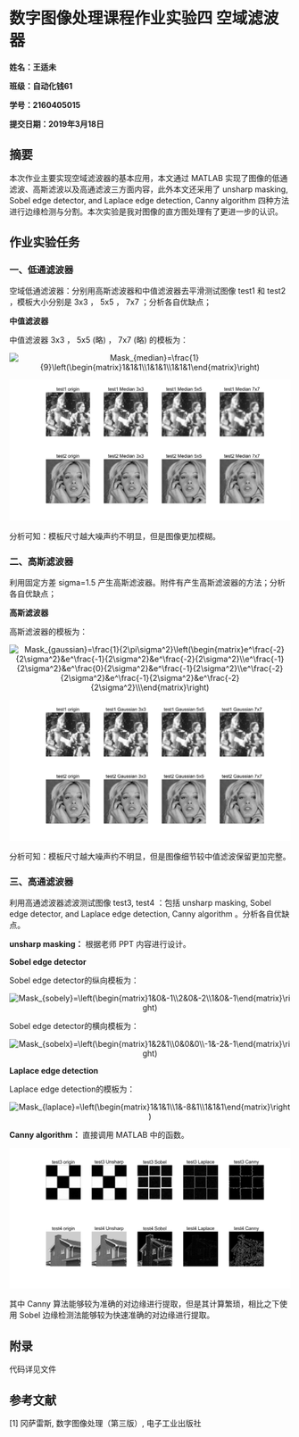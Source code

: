 

# 数字图像处理课程作业实验四 空域滤波器

**姓名：王适未**

**班级：自动化钱61**

**学号：2160405015**

**提交日期：2019年3月18日**

 

## 摘要

本次作业主要实现空域滤波器的基本应用，本文通过 MATLAB 实现了图像的低通滤波、高斯滤波以及高通滤波三方面内容，此外本文还采用了 unsharp masking, Sobel edge detector, and Laplace edge detection, Canny algorithm 四种方法进行边缘检测与分割。本次实验是我对图像的直方图处理有了更进一步的认识。

 

## 作业实验任务 

### 一、低通滤波器

空域低通滤波器：分别用高斯滤波器和中值滤波器去平滑测试图像 test1 和 test2 ，模板大小分别是 3x3 ， 5x5 ， 7x7 ；分析各自优缺点；

**中值滤波器**

中值滤波器 3x3 ， 5x5 (略) ， 7x7 (略) 的模板为：

<div align=center><img src="https://latex.codecogs.com/gif.latex?Mask_{median}=\frac{1}{9}\left(\begin{matrix}1&1&1\\1&1&1\\1&1&1\end{matrix}\right)" alt="Mask_{median}=\frac{1}{9}\left(\begin{matrix}1&1&1\\1&1&1\\1&1&1\end{matrix}\right)"/></div>

![hw4-1.png](https://raw.githubusercontent.com/oawxkw/sztxcl-hw4/master/dist/hw4-1.png)

分析可知：模板尺寸越大噪声约不明显，但是图像更加模糊。

 

### 二、高斯滤波器

利用固定方差 sigma=1.5 产生高斯滤波器。附件有产生高斯滤波器的方法；分析各自优缺点；

**高斯滤波器**

高斯滤波器的模板为：

<div align=center><img src="https://latex.codecogs.com/gif.latex?Mask_{gaussian}=\frac{1}{2\pi\sigma^2}\left(\begin{matrix}e^\frac{-2}{2\sigma^2}&e^\frac{-1}{2\sigma^2}&e^\frac{-2}{2\sigma^2}\\e^\frac{-1}{2\sigma^2}&e^\frac{0}{2\sigma^2}&e^\frac{-1}{2\sigma^2}\\e^\frac{-2}{2\sigma^2}&e^\frac{-1}{2\sigma^2}&e^\frac{-2}{2\sigma^2}\\\end{matrix}\right)" alt="Mask_{gaussian}=\frac{1}{2\pi\sigma^2}\left(\begin{matrix}e^\frac{-2}{2\sigma^2}&e^\frac{-1}{2\sigma^2}&e^\frac{-2}{2\sigma^2}\\e^\frac{-1}{2\sigma^2}&e^\frac{0}{2\sigma^2}&e^\frac{-1}{2\sigma^2}\\e^\frac{-2}{2\sigma^2}&e^\frac{-1}{2\sigma^2}&e^\frac{-2}{2\sigma^2}\\\end{matrix}\right)"/></div>

![hw4-2.png](https://raw.githubusercontent.com/oawxkw/sztxcl-hw4/master/dist/hw4-2.png)

分析可知：模板尺寸越大噪声约不明显，但是图像细节较中值滤波保留更加完整。
 
 

### 三、高通滤波器

利用高通滤波器滤波测试图像 test3, test4 ：包括 unsharp masking, Sobel edge detector, and Laplace edge detection, Canny algorithm 。分析各自优缺点。

**unsharp masking：**
根据老师 PPT 内容进行设计。

**Sobel edge detector**

Sobel edge detector的纵向模板为：

<div align=center><img src="https://latex.codecogs.com/gif.latex?Mask_{sobely}=\left(\begin{matrix}1&0&-1\\2&0&-2\\1&0&-1\end{matrix}\right)" alt="Mask_{sobely}=\left(\begin{matrix}1&0&-1\\2&0&-2\\1&0&-1\end{matrix}\right)"/></div>

Sobel edge detector的横向模板为：

<div align=center><img src="https://latex.codecogs.com/gif.latex?Mask_{sobelx}=\left(\begin{matrix}1&2&1\\0&0&0\\-1&-2&-1\end{matrix}\right)" alt="Mask_{sobelx}=\left(\begin{matrix}1&2&1\\0&0&0\\-1&-2&-1\end{matrix}\right)"/></div>

**Laplace edge detection**

Laplace edge detection的模板为：

<div align=center><img src="https://latex.codecogs.com/gif.latex?Mask_{laplace}=\left(\begin{matrix}1&1&1\\1&-8&1\\1&1&1\end{matrix}\right)" alt="Mask_{laplace}=\left(\begin{matrix}1&1&1\\1&-8&1\\1&1&1\end{matrix}\right)"/></div>

**Canny algorithm：**
直接调用 MATLAB 中的函数。

![hw4-3.png](https://raw.githubusercontent.com/oawxkw/sztxcl-hw4/master/dist/hw4-3.png)

其中 Canny 算法能够较为准确的对边缘进行提取，但是其计算繁琐，相比之下使用 Sobel 边缘检测法能够较为快速准确的对边缘进行提取。

 

## 附录

代码详见文件

 

## 参考文献

[1] 冈萨雷斯, 数字图像处理（第三版）, 电子工业出版社